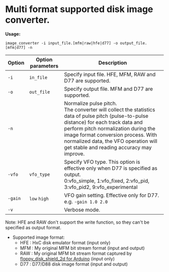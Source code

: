 # Multi format supported disk image converter.  

**Usage:**
```
image_converter -i input_file.[mfm|raw|hfe|d77] -o output_file.[mfm|d77] -n
```

|Option|Option parameters|Description|
|-|-|-|
|`-i`|`in_file`|Specify input file. HFE, MFM, RAW and D77 are supported.|
|`-o`|`out_file`|Specify output file. MFM and D77 are supported.|
|`-n`||Normalize pulse pitch.<br>The converter will collect the statistics data of pulse pitch (pulse-to-pulse distance) for each track data and perform pitch normalization during the image format conversion process.  With normalized data, the VFO operation will get stable and reading accuracy may improve.|
|`-vfo`|`vfo_type`|Specify VFO type. This option is effective only when D77 is specified as output.<br>0:vfo_simple, 1:vfo_fixed, 2:vfo_pid, 3:vfo_pid2, 9:vfo_experimental|
|`-gain`|`low` `high`|VFO gain setting. Effective only for D77.  e.g. `-gain 1.0 2.0`|
|`-v`||Verbose mode.|

Note: HFE and RAW don't support the write function, so they can't be specified as output format.  

- Supported image format:
    - HFE : HxC disk emulator format (input only)
    - MFM : My original MFM bit stream format (input and output)
    - RAW : My original MFM bit stream format captured by [floppy_disk_shield_2d for Arduino](https://github.com/yas-sim/floppy_disk_shield_2d) (input only)
    - D77 : D77/D88 disk image format (input and output)
